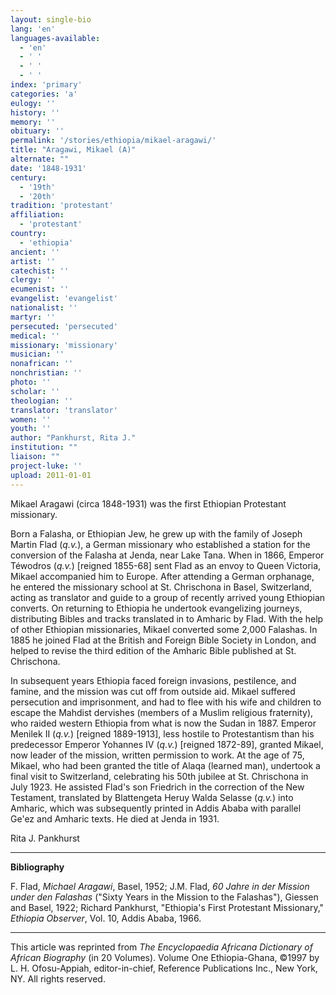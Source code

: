 ```yaml
---
layout: single-bio
lang: 'en'
languages-available:
  - 'en'
  - ' '
  - ' '
  - ' '
index: 'primary'
categories: 'a'
eulogy: ''
history: ''
memory: ''
obituary: ''
permalink: '/stories/ethiopia/mikael-aragawi/'
title: "Aragawi, Mikael (A)"
alternate: ""
date: '1848-1931'
century:
  - '19th'
  - '20th'
tradition: 'protestant'
affiliation:
  - 'protestant'
country:
  - 'ethiopia'
ancient: ''
artist: ''
catechist: ''
clergy: ''
ecumenist: ''
evangelist: 'evangelist'
nationalist: ''
martyr: ''
persecuted: 'persecuted'
medical: ''
missionary: 'missionary'
musician: ''
nonafrican: ''
nonchristian: ''
photo: ''
scholar: ''
theologian: ''
translator: 'translator'
women: ''
youth: ''
author: "Pankhurst, Rita J."
institution: ""
liaison: ""
project-luke: ''
upload: 2011-01-01
---
```




Mikael Aragawi (circa 1848-1931) was the first Ethiopian Protestant missionary.

Born a Falasha, or Ethiopian Jew, he grew up with the family of Joseph Martin Flad (*q.v.*), a German missionary who established a station for the conversion of the Falasha at Jenda, near Lake Tana. When in 1866, Emperor Téwodros (*q.v.*) [reigned 1855-68] sent Flad as an envoy to Queen Victoria, Mikael accompanied him to Europe. After attending a German orphanage, he entered the missionary school at St. Chrischona in Basel, Switzerland, acting as translator and guide to a group of recently arrived young Ethiopian converts. On returning to Ethiopia he undertook evangelizing journeys, distributing Bibles and tracks translated in to Amharic by Flad. With the help of other Ethiopian missionaries, Mikael converted some 2,000 Falashas. In 1885 he joined Flad at the British and Foreign Bible Society in London, and helped to revise the third edition of the Amharic Bible published at St. Chrischona.

In subsequent years Ethiopia faced foreign invasions, pestilence, and famine, and the mission was cut off from outside aid. Mikael suffered persecution and imprisonment, and had to flee with his wife and children to escape the Mahdist dervishes (members of a Muslim religious fraternity), who raided western Ethiopia from what is now the Sudan in 1887. Emperor Menilek II (*q.v.*) [reigned 1889-1913], less hostile to Protestantism than his predecessor Emperor Yohannes IV (*q.v.*) [reigned 1872-89], granted Mikael, now leader of the mission, written permission to work. At the age of 75, Mikael, who had been granted the title of Alaqa (learned man), undertook a final visit to Switzerland, celebrating his 50th jubilee at St. Chrischona in July 1923. He assisted Flad's son Friedrich in the correction of the New Testament, translated by Blattengeta Heruy Walda Selasse (*q.v.*) into Amharic, which was subsequently printed in Addis Ababa with parallel Ge'ez and Amharic texts. He died at Jenda in 1931.

Rita J. Pankhurst

---

**Bibliography**

F. Flad, *Michael Aragawi*, Basel, 1952; J.M. Flad, *60 Jahre in der Mission under den Falashas* ("Sixty Years in the Mission to the Falashas"), Giessen and Basel, 1922; Richard Pankhurst, "Ethiopia's First Protestant Missionary," *Ethiopia Observer*, Vol. 10, Addis Ababa, 1966.

---

This article was reprinted from *The Encyclopaedia Africana Dictionary of African Biography* (in 20 Volumes). Volume One Ethiopia-Ghana, &copy;1997 by L. H. Ofosu-Appiah, editor-in-chief, Reference Publications Inc., New York, NY. All rights reserved.
